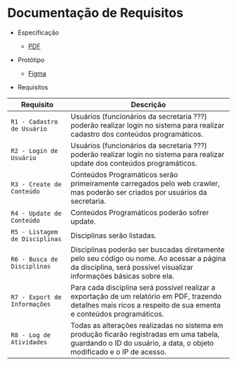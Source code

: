 # Documentação de Requisitos

- Especificação
  - [PDF](./assets/especification.pdf)

- Protótipo
  - [Figma](https://www.figma.com/file/4sI0IP4YRbJTMOepIR8XaY/Prot%C3%B3tipo?node-id=0%3A1)

- Requisitos 

| Requisito | Descrição |
| --------- | --------- |
|  `R1 - Cadastro de Usuário` | Usuários (funcionários da secretaria ???) poderão realizar login no sistema para realizar cadastro dos conteúdos programáticos. |
|  `R2 - Login de Usuário` | Usuários (funcionários da secretaria ???) poderão realizar login no sistema para realizar update dos conteúdos programáticos. |
|  `R3 - Create de Conteúdo` |  Conteúdos Programáticos serão primeiramente carregados pelo web crawler, mas poderão ser criados por usuários da secretaria. |
|  `R4 - Update de Conteúdo` |  Conteúdos Programáticos poderão sofrer update. |
|  `R5 - Listagem de Disciplinas` |  Disciplinas serão listadas. |
|  `R6 - Busca de Disciplinas` |  Disciplinas poderão ser buscadas diretamente pelo seu código ou nome. Ao acessar a página da disciplina, será possível visualizar informações básicas sobre ela. |
|  `R7 - Export de Informações` |  Para cada disciplina será possível realizar a exportação de um relatório em PDF, trazendo detalhes mais ricos a respeito de sua ementa e conteúdos programáticos. |
|  `R8 - Log de Atividades` | Todas as alterações realizadas no sistema em produção ficarão registradas em uma tabela, guardando o ID do usuário, a data, o objeto modificado e o IP de acesso. |
